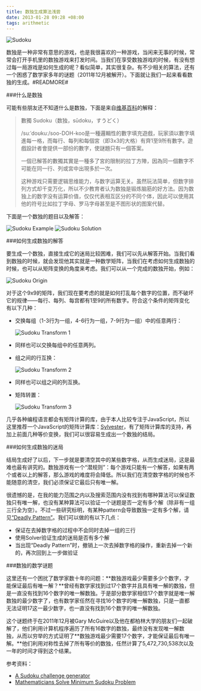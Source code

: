 ```yaml
---
title: 数独生成算法浅尝
date: 2013-01-28 09:28 +08:00
tags: arithmetic
---
```


![Sudoku](sudoku/cover.jpg)

数独是一种非常有意思的游戏，也是我很喜欢的一种游戏，当闲来无事的时候，常常会打开手机里的数独游戏来打发时间。当我们在享受数独游戏的时候，有没有想过每一局游戏是如何生成的呢？看似简单，其实很复杂。有不少相关的算法，还有一个困惑了数学家多年的谜题（2011年12月被解开）。下面就让我们一起来看看数独的生成。#READMORE#

###什么是数独

可能有些朋友还不知道什么是数独，下面是来自[维基百科](http://zh.wikipedia.org/wiki/%E6%95%B8%E7%8D%A8)的解释：

> 數獨 Sudoku（数独，sūdoku，すうどく）
> 
> /suːˈdoʊkuː/soo-DOH-koo是一種邏輯性的數字填充遊戲，玩家須以數字填進每一格，而每行、每列和每個宮（即3x3的大格）有齊1至9所有數字。遊戲設計者會提供一部份的數字，使謎題只有一個答案。
> 
> 一個已解答的數獨其實是一種多了宮的限制的拉丁方陣，因為同一個數字不可能在同一行、列或宮中出現多於一次。
> 
> 这种游戏只需要逻辑思维能力，与数字运算无关。虽然玩法简单，但数字排列方式却千变万化，所以不少教育者认为数独是锻炼脑筋的好方法。因为数独上的数字没有运算价值，仅仅代表相互区分的不同个体，因此可以使用其他的符号比如拉丁字母、罗马字母甚至是不图形状的图案代替。

下面是一个数独的题目以及解答：

![Sudoku Example](sudoku/example.png)
![Sudoku Solution](sudoku/solution.png)

###如何生成数独的解答

要生成一个数独，直接生成它的迷局比较困难，我们可以先从解答开始。当我们看到数独的时候，就会发现他其实就是一种数学矩阵，当我们在考虑如何生成数独的时候，也可以从矩阵变换的角度来考虑。我们可以从一个完成的数独开始，例如：

![Sudoku Origin](sudoku/origin.jpg)

对于这个9x9的矩阵，我们现在要考虑的就是如何打乱每个数字的位置，而不破坏它的规律——每行、每列、每宫都有1至9的所有数字。符合这个条件的矩阵变化有以下几种：

* 交换每组（1-3行为一组，4-6行为一组，7-9行为一组）中的任意两行：

	![Sudoku Transform 1](sudoku/transform1.jpg)

* 同样也可以交换每组中的任意两列。
* 组之间的行互换：

	![Sudoku Transform 2](sudoku/transform2.jpg)

* 同样也可以组之间的列互换。
* 矩阵转置：

	![Sudoku Transform 3](sudoku/transform3.jpg)

几乎各种编程语言都会有矩阵计算的库，由于本人比较专注于JavaScript，所以这里推荐一个JavaScript的矩阵计算库：[Sylvester](http://sylvester.jcoglan.com/)，有了矩阵计算库的支持，再加上前面几种等价变换，我们可以很容易生成出一个数独的结局。

###如何生成数独的迷局

结局生成好了以后，下一步就是要清空其中的某些数字格，从而生成迷局，这是最难也最有讲究的。数独游戏有一个“潜规则”：每个游戏只能有一个解答，如果有两个或者以上的解答，那么游戏的难度将会降低。所以我们在清空数字格的时候也不能随意的清空，我们必须保证它最后只有唯一解。

很遗憾的是，在我的能力范围之内以及搜索范围内没有找到有哪种算法可以保证数独只有唯一解，也没有某种算法可以验证一个谜题是否一定有多个解（除非有一组三行全为空）。不过一些研究标明，有某种pattern会导致数独一定有多个解，请见[“Deadly Pattern”](http://www.sudoku.org.uk/SolvingTechniques/UniqueRectangles.asp)。我们可以做的有以下几点：

* 保证在去掉数字格的过程中不会同时去掉一组的三行
* 使用Solver验证生成的迷局是否有多个解
* 当出现“Deadly Pattern”时，撤销上一次去掉数字格的操作，重新去掉一个新的，再次回到上一步做验证

###数独的数学谜题

这里还有一个困扰了数学家数十年的问题：**数独游戏最少需要多少个数字，才能保证最后有唯一解？**曾经有数学家找到过17个数字并且具有唯一解的数独，但是一直没有找到16个数字的唯一解数独。于是部分数学家相信17个数字就是唯一解数独的最少数字了，也有数学家任然在寻找16个数字的唯一解数独，只是一直都无法证明17这一最少数字，也一直没有找到16个数字的唯一解数独。

这个谜题终于在2011年12月被Gary McGuire以及他在都柏林大学的朋友们一起破解了，他们利用计算机程序遍历了所有16数字的数独，最终没有发现唯一解数独，从而以穷举的方式证明了**数独游戏最少需要17个数字，才能保证最后有唯一解。**他们利用对称性去掉了所有等价的数独，任然计算了5,472,730,538次以及一年的时间才得到这个结果。

参考资料：

* [A Sudoku challenge generator](http://blog.forret.com/2006/08/a-sudoku-challenge-generator/)
* [Mathematicians Solve Minimum Sudoku Problem](http://www.technologyreview.com/view/426554/mathematicians-solve-minimum-sudoku-problem/)

